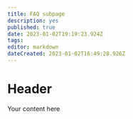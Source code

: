 ```yaml
---
title: FAQ subpage
description: yes
published: true
date: 2023-01-02T19:19:23.924Z
tags: 
editor: markdown
dateCreated: 2023-01-02T16:49:28.926Z
---
```


# Header
Your content here